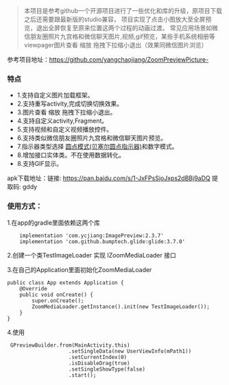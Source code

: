 > 本项目是参考github一个开源项目进行了一些优化和库的升级，原项目下载之后还需要跟最新版的studio兼容，
> 项目实现了点击小图放大至全屏预览，退出全屏恢复至原来位置这两个过程的动画过渡。 常见应用场景如微信朋友圈照片九宫格和微信聊天图片,视频,gif预览，某些手机系统相册等viewpager图片查看 缩放 拖拽下拉缩小退出（效果同微信图片浏览）
 
参考项目地址：https://github.com/yangchaojiang/ZoomPreviewPicture-

### 特点
* 1.支持自定义图片加载框架。
* 2.支持重写activity,完成切换切换效果。
* 3.图片查看 缩放 拖拽下拉缩小退出。
* 4.支持自定义activity,Fragment。
* 5.支持视频和自定义视频播放控件。
* 6.支持类似微信朋友圈照片九宫格和微信聊天图片预览。
* 7.指示器类型选择 [圆点模式(贝塞尔圆点指示器)](https://github.com/yanyiqun001/bannerDot)和数字模式。
* 8.增加接口实体类。不在使用数据转化。
* 8.支持GIF显示。

apk下载地址：链接: https://pan.baidu.com/s/1-JxFPsSjoJxps2dBBj9aDQ 提取码: gddy 

### 使用方式：

1.在app的gradle里面依赖这两个库
```
    implementation 'com.ycjiang:ImagePreview:2.3.7'
    implementation 'com.github.bumptech.glide:glide:3.7.0'
```

2.创建一个类TestImageLoader 实现 IZoomMediaLoader 接口

3.在自己的Application里面初始化ZoomMediaLoader
```
public class App extends Application {
    @Override
    public void onCreate() {
        super.onCreate();
        ZoomMediaLoader.getInstance().init(new TestImageLoader());
    }
}
```
4.使用
```
 GPreviewBuilder.from(MainActivity.this)
                    .setSingleData(new UserViewInfo(mPath1))
                    .setCurrentIndex(0)
                    .isDisableDrag(true)
                    .setSingleShowType(false)
                    .start();
```
